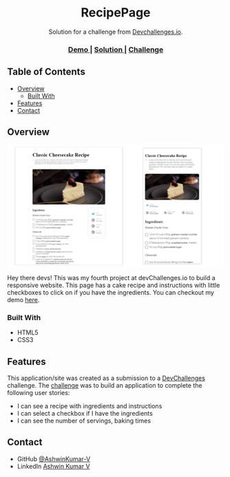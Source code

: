 <!-- Please update value in the {}  -->

<h1 align="center">RecipePage</h1>

<div align="center">
   Solution for a challenge from  <a href="http://devchallenges.io" target="_blank">Devchallenges.io</a>.
</div>

<div align="center">
  <h3>
    <a href="https://ashwinkumar-v.github.io/RecipePage/">
      Demo
    </a>
    <span> | </span>
    <a href="https://https://github.com/AshwinKumar-V/RecipePage">
      Solution
    </a>
    <span> | </span>
    <a href="https://devchallenges.io/challenges/OEKdUZ6xs0h99C38XVht">
      Challenge
    </a>
  </h3>
</div>

<!-- TABLE OF CONTENTS -->

## Table of Contents

- [Overview](#overview)
  - [Built With](#built-with)
- [Features](#features)
- [Contact](#contact)


<!-- OVERVIEW -->

## Overview

![screenshot](https://raw.githubusercontent.com/AshwinKumar-V/RecipePage/main/.github/images/Screenshot.jpg)

Hey there devs! This was my fourth project at devChallenges.io to build a responsive website. This page has a cake recipe and instructions with little checkboxes to click on if you have the ingredients.
You can checkout my demo [here](https://ashwinkumar-v.github.io/RecipePage).

### Built With

<!-- This section should list any major frameworks that you built your project using. Here are a few examples.-->

- HTML5
- CSS3

## Features

<!-- List the features of your application or follow the template. Don't share the figma file here :) -->

This application/site was created as a submission to a [DevChallenges](https://devchallenges.io/paths/responsive-web-developer) challenge. The [challenge](https://devchallenges.io/challenges/OEKdUZ6xs0h99C38XVht) was to build an application to complete the following user stories:

- I can see a recipe with ingredients and instructions
- I can select a checkbox if I have the ingredients
- I can see the number of servings, baking times

## Contact

- GitHub [@AshwinKumar-V](https://github.com/AshwinKumar-V)
- LinkedIn [Ashwin Kumar V](https://www.linkedin.com/in/ashwin-kumar-v/)